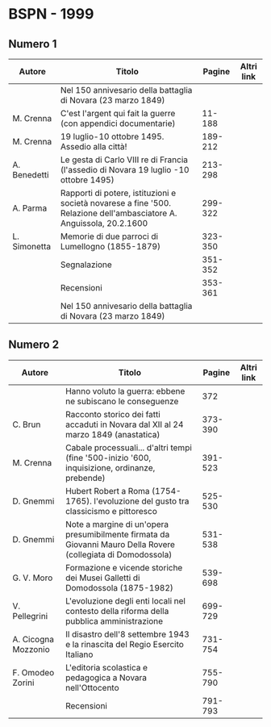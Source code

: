 # BSPN - 1999

## Numero 1

| Autore       | Titolo                                                                                                               | Pagine  | Altri link |
|--------------|----------------------------------------------------------------------------------------------------------------------|---------|------------|
|              | Nel 150 annivesario della battaglia di Novara (23 marzo 1849)                                                        |         |            |
| M. Crenna    | C'est l'argent qui fait la guerre (con appendici documentarie)                                                       | 11-188  |            |
| M. Crenna    | 19 luglio-10 ottobre 1495. Assedio alla città!                                                                       | 189-212 |            |
| A. Benedetti | Le gesta di Carlo VIII re di Francia (l'assedio di Novara 19 luglio -10 ottobre 1495)                                | 213-298 |            |
| A. Parma     | Rapporti di potere, istituzioni e società novarese a fine '500. Relazione dell'ambasciatore A. Anguissola, 20.2.1600 | 299-322 |            |
| L. Simonetta | Memorie di due parroci di Lumellogno (1855-1879)                                                                     | 323-350 |            |
|              | Segnalazione                                                                                                         | 351-352 |            |
|              | Recensioni                                                                                                           | 353-361 |            |
|              | Nel 150 annivesario della battaglia di Novara (23 marzo 1849)                                                        |         |            |

## Numero 2

| Autore              | Titolo                                                                                                        | Pagine  | Altri link |
|---------------------|---------------------------------------------------------------------------------------------------------------|---------|------------|
|                     | Hanno voluto la guerra: ebbene ne subiscano le conseguenze                                                    | 372     |            |
| C. Brun             | Racconto storico dei fatti accaduti in Novara dal XII al 24 marzo 1849 (anastatica)                           | 373-390 |            |
| M. Crenna           | Cabale processuali... d'altri tempi (fine '500-inizio '600, inquisizione, ordinanze, prebende)                | 391-523 |            |
| D. Gnemmi           | Hubert Robert a Roma (1754-1765). l'evoluzione del gusto tra classicismo e pittoresco                         | 525-530 |            |
| D. Gnemmi           | Note a margine di un'opera presumibilmente firmata da Giovanni Mauro Della Rovere (collegiata di Domodossola) | 531-538 |            |
| G. V. Moro          | Formazione e vicende storiche dei Musei Galletti di Domodossola (1875-1982)                                   | 539-698 |            |
| V. Pellegrini       | L'evoluzione degli enti locali nel contesto della riforma della pubblica amministrazione                      | 699-729 |            |
| A. Cicogna Mozzonio | Il disastro dell'8 settembre 1943 e la rinascita del Regio Esercito Italiano                                  | 731-754 |            |
| F. Omodeo Zorini    | L'editoria scolastica e pedagogica a Novara nell'Ottocento                                                    | 755-790 |            |
|                     | Recensioni                                                                                                    | 791-793 |            |
